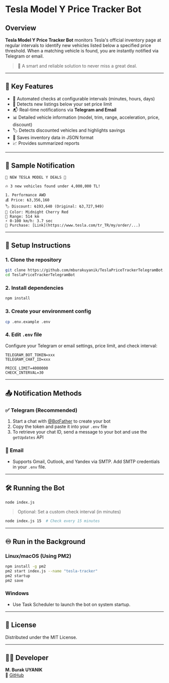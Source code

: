 # Tesla Model Y Price Tracker Bot

## Overview

**Tesla Model Y Price Tracker Bot** monitors Tesla's official inventory page at regular intervals to identify new vehicles listed below a specified price threshold. When a matching vehicle is found, you are instantly notified via Telegram or email.

> 🚀 A smart and reliable solution to never miss a great deal.

---

## 🔧 Key Features

- 🔁 Automated checks at configurable intervals (minutes, hours, days)
- 💸 Detects new listings below your set price limit
- 📬 Real-time notifications via **Telegram and Email**
- 📊 Detailed vehicle information (model, trim, range, acceleration, price, discount)
- 🏷️ Detects discounted vehicles and highlights savings
- 💾 Saves inventory data in JSON format
- 📈 Provides summarized reports

---

## 🔔 Sample Notification

```
🚗 NEW TESLA MODEL Y DEALS 🚗

🔥 3 new vehicles found under 4,000,000 TL!

1. Performance AWD
💰 Price: ₺3,356,160
🏷️ Discount: ₺193,640 (Original: ₺3,727,949)
🎨 Color: Midnight Cherry Red
🔋 Range: 514 km
⚡ 0-100 km/h: 3.7 sec
🔗 Purchase: [Link](https://www.tesla.com/tr_TR/my/order/...)
```

---

## 🚀 Setup Instructions

### 1. Clone the repository

```bash
git clone https://github.com/mburakuyanik/TeslaPriceTrackerTelegramBot.git
cd TeslaPriceTrackerTelegramBot
```

### 2. Install dependencies

```bash
npm install
```

### 3. Create your environment config

```bash
cp .env.example .env
```

### 4. Edit `.env` file

Configure your Telegram or email settings, price limit, and check interval:

```env
TELEGRAM_BOT_TOKEN=xxx
TELEGRAM_CHAT_ID=xxx

PRICE_LIMIT=4000000
CHECK_INTERVAL=30
```

---

## 📤 Notification Methods

### ✅ Telegram (Recommended)

1. Start a chat with [@BotFather](https://t.me/botfather) to create your bot
2. Copy the token and paste it into your `.env` file
3. To retrieve your chat ID, send a message to your bot and use the `getUpdates` API

### 📧 Email

- Supports Gmail, Outlook, and Yandex via SMTP. Add SMTP credentials in your `.env` file.

---

## 🛠️ Running the Bot

```bash
node index.js
```

> Optional: Set a custom check interval (in minutes)

```bash
node index.js 15  # Check every 15 minutes
```

---

## ♾️ Run in the Background

### Linux/macOS (Using PM2)

```bash
npm install -g pm2
pm2 start index.js --name "tesla-tracker"
pm2 startup
pm2 save
```

### Windows

- Use Task Scheduler to launch the bot on system startup.

---

## 📄 License

Distributed under the MIT License.

---

## 👨‍💻 Developer

**M. Burak UYANIK**  
🔗 [GitHub](https://github.com/mburakuyanik)


